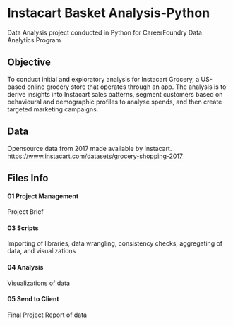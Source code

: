 # Instacart Basket Analysis-Python
Data Analysis project conducted in Python for CareerFoundry Data Analytics Program

## Objective
To conduct initial and exploratory analysis for Instacart Grocery, a US-based online grocery store that operates through an app. The analysis is to derive insights into Instacart sales patterns, segment customers based on behavioural and demographic profiles to analyse spends, and then create targeted marketing campaigns.

## Data
Opensource data from 2017 made available by Instacart.
https://www.instacart.com/datasets/grocery-shopping-2017

## Files Info
#### 01 Project Management
Project Brief
#### 03 Scripts
Importing of libraries, data wrangling, consistency checks, aggregating of data, and visualizations
#### 04 Analysis
Visualizations of data
#### 05 Send to Client
Final Project Report of data
